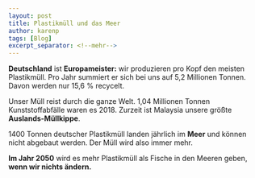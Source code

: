 ```yaml
---
layout: post
title: Plastikmüll und das Meer
author: karenp
tags: [Blog]
excerpt_separator: <!--mehr-->
---
```


**Deutschland** ist **Europameister:** wir produzieren pro Kopf den meisten Plastikmüll. <!--mehr-->Pro Jahr summiert er sich bei uns auf 5,2 Millionen Tonnen. Davon werden nur 15,6 % recycelt.

Unser Müll reist durch die ganze Welt. 1,04 Millionen Tonnen Kunststoffabfälle waren es 2018. Zurzeit ist Malaysia unsere größte **Auslands-Müllkippe**.

1400 Tonnen deutscher Plastikmüll landen jährlich im **Meer** und können nicht abgebaut werden. Der Müll wird also immer mehr.

**Im Jahr 2050** wird es mehr Plastikmüll als Fische in den Meeren geben, **wenn wir nichts ändern.**
